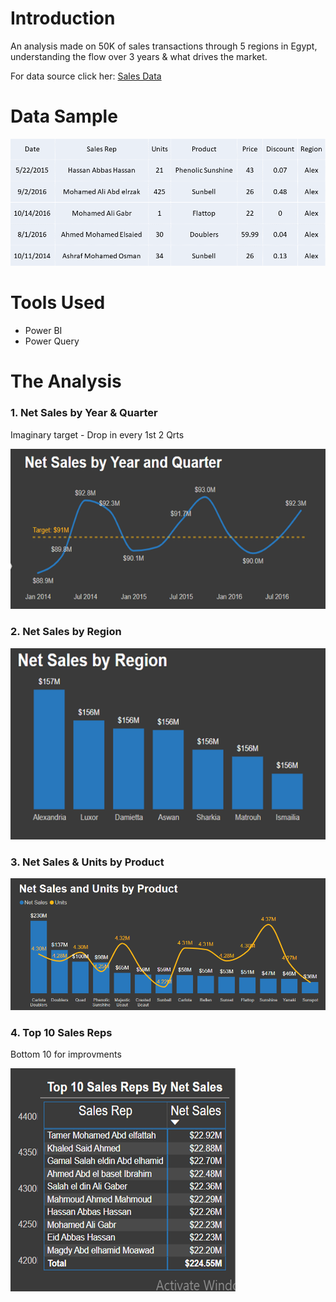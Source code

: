 # Introduction
  An analysis made on 50K of sales transactions through 5 regions in Egypt, understanding the flow over 3 years & what drives the market.
  
  For data source click her: [Sales Data](/Source_Data/)

# Data Sample
![](Images/Data_Sample.png)

# Tools Used
  * Power BI
  * Power Query

# The Analysis

  ### 1. Net Sales by Year & Quarter

  Imaginary target - Drop in every 1st 2 Qrts
  
  ![](Images/1_Net_Sales_by_Yr_&_Qtr.PNG)
  ### 2. Net Sales by Region
  ![](Images/2_Net_Sales_by_Region.PNG)
  ### 3. Net Sales & Units by Product
  ![](Images/3_Net_Sales_&_Units_by_Product.png)
  ### 4. Top 10 Sales Reps
  Bottom 10 for improvments
  
  ![](Images/4_Top_10_Sales_Reps.PNG)
